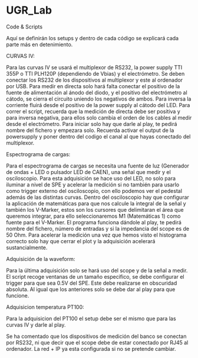 # UGR_Lab
Code &amp; Scripts

Aquí se definirán los setups y dentro de cada código se explicará cada parte más en detenimiento.

CURVAS IV: 

Para las curvas IV se usará el multiplexor de RS232, la power supply TTI 355P o TTI PLH120P (dependiendo de Vbias) y el electrómetro.
Se deben conectar los RS232 de los dispositivos al multiplexor y este al ordenador por USB.
Para medir en directa solo hará falta conectar el positivo de la fuente de alimentación al ánodo del diodo, y el positivo del electrómetro al cátodo,
se cierra el circuito uniendo los negativos de ambos. Para inversa la corriente fluirá desde el positivo de la power supply al cátodo del LED. Para correr el script, recuerda que la medición de directa debe ser positiva y para inversa negativa, para ellos solo cambia el orden de los cables al medir desde el electrómetro. Para iniciar solo hay que darle al play, te pedirá nombre del fichero y empezara solo.
Recuerda activar el output de la powersupply y poner dentro del codigo el canal al que hayas conectado del multiplexor.

Espectrograma de cargas: 

Para el espectrograma de cargas se necesita una fuente de luz (Generador de ondas + LED o pulsador LED de CAEN), una señal que medir y el osciloscopio.
Para esta adquisición se hace uso del LED, no solo para iluminar a nivel de SPE y acelerar la medición si no también para usarlo como trigger externo del osciloscopio, con ello podemos ver el pedestal además de las distintas curvas.
Dentro del osciloscopio hay que configurar la aplicación de matemáticas para que nos calcule la integral de la señal y también los V-Marker, estos son los cursores que delimitaran el área que queremos integrar, para ello seleccionaremos M1 (Matemáticas 1) como fuente para el V-Marker.
El programa funciona dándole al play, te pedirá nombre del fichero, número de entradas y si la impedancia del scope es de 50 Ohm. Para acelerar la medición una vez que hemos visto el histograma correcto solo hay que cerrar el plot y la adquisición acelerará sustancialmente.

Adquisición de la waveform:

Para la última adquisición solo se hará uso del scope y de la señal a medir. El script recoge ventanas de un tamaño especifico, se debe configurar el trigger para que sea 0.5V del SPE. Este debe realizarse en obscuridad absoluta. Al igual que los anteriores solo se debe dar al play para que funcione.

Adquisicion temperatura PT100:

Para la adquisicion del PT100 el setup debe ser el mismo que para las curvas IV y darle al play.

Se ha comentado que los dispositivos de medición del banco se conectan por RS232, ni que decir que el scope debe de estar conectado por RJ45 al ordenador. La red + IP ya esta configurada si no se pretende cambiar.




